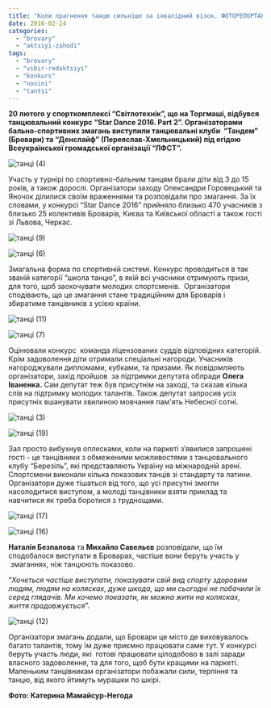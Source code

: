 ```yaml
---
title: "Коли прагнення танцю сильніше за інвалідний візок. ФОТОРЕПОРТАЖ"
date: 2016-02-24
categories: 
  - "brovary"
  - "aktsiyi-zahodi"
tags: 
  - "brovary"
  - "vibir-redaktsiyi"
  - "konkurs"
  - "novini"
  - "tantsi"
---
```


**20 лютого у спорткомплексі “Світлотехнік”, що на Торгмаші, відбувся танцювальний конкурс “Star Dance 2016. Part 2”. Організаторами бально-спортивних змагань виступили танцювальні клуби  “Тандем” (Бровари) та “Денслайф” (Переяслав-Хмельницький) під егідою Всеукраїнської громадської організації “ЛФСТ”.**

![танці (4)](https://mpz.brovary.org/wp-content/uploads/2016/02/tantsi-4.jpg)

Участь у турнірі по спортивно-бальним танцям брали діти від 3 до 15 років, а також дорослі. Організатори заходу Олександри Горовецький та Яночок ділилися своїм враженнями та розповідали про змагання. За їх словами, у конкурсі “Star Dance 2016” прийняло близько 470 учасників з близько 25 колективів Броварів, Києва та Київської області а також гості зі Львова, Черкас.

![танці (9)](https://mpz.brovary.org/wp-content/uploads/2016/02/tantsi-9.jpg)

![танці (6)](https://mpz.brovary.org/wp-content/uploads/2016/02/tantsi-6.jpg)

Змагальна форма по спортивній системі. Конкурс проводиться в так званій категорії “школа танцю”, в якій всі учасники отримують призи, для того, щоб заохочувати молодих спортсменів.  Організатори сподівають, що це змагання стане традиційним для Броварів і збиратиме танцівників з усією країни. 

![танці (11)](https://mpz.brovary.org/wp-content/uploads/2016/02/tantsi-11.jpg)

![танці (7)](https://mpz.brovary.org/wp-content/uploads/2016/02/tantsi-7.jpg)

Оцінювали конкурс  команда ліцензованих суддів відповідних категорій. Крім задоволення діти отримали спеціальні нагороди. Учасників нагороджували дипломами, кубками, та призами. Як повідомляють організатори, захід пройшов  за підтримки депутата облради **Олега Іваненка.** Сам депутат теж був присутнім на заході, та сказав кілька слів на підтримку молодих талантів. Також депутат запросив усіх присутніх вшанувати хвилиною мовчання пам'ять Небесної сотні.

![танці (3)](https://mpz.brovary.org/wp-content/uploads/2016/02/tantsi-3.jpg)

![танці (19)](https://mpz.brovary.org/wp-content/uploads/2016/02/tantsi-19.jpg)

Зал просто вибухнув оплесками, коли на паркеті з’явилися запрошені гості - це танцівники з обмеженими можливостями з танцювального клубу “Березіль”, які представляють Україну на міжнародній арені. Спортсмени виконали кілька показових танців зі стандарту та латини. Організатори дуже тішаться від того, що усі присутні змогли насолодитися виступом, а молоді танцівники взяти приклад та навчитися як треба боротися з труднощами.

![танці (17)](https://mpz.brovary.org/wp-content/uploads/2016/02/tantsi-17.jpg)

![танці (16)](https://mpz.brovary.org/wp-content/uploads/2016/02/tantsi-16.jpg)

**Наталія Безпалова** та **Михайло Савельєв** розповідали, що їм сподобалося виступати в Броварах, частіше вони беруть участь у  змаганнях, ніж танцюють показово.

“_Хочеться частіше виступати, показувати свій вид спорту здоровим людям, людям на колясках, дуже шкода, що ми сьогодні не побачили їх серед глядачів. Ми хочемо показати, як можна жити на колясках, життя продовжується_”.

![танці (12)](https://mpz.brovary.org/wp-content/uploads/2016/02/tantsi-12.jpg)

Організатори змагань додали, що Бровари це місто де виховувалось багато талантів, тому їм дуже приємно працювати саме тут. У конкурсі беруть участь люди, які  готові працювати цілодобово в залі заради власного задоволення, та для того, щоб бути кращими на паркеті. Маленьким танцівникам організатори побажали сили, терпіння та танцю, від якого йтимуть мурашки по шкірі.

**Фото: Катерина Мамайсур-Негода**
